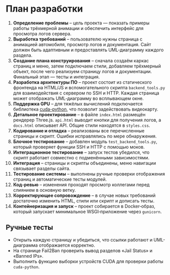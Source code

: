 # План разработки

1. **Определение проблемы** – цель проекта — показать примеры работы трёхмерной анимации и обеспечить интерфейс для просмотра логов сервера.
2. **Выработка требований** – пользователю нужны страница с анимацией автомобиля, просмотр логов и документация. Сайт должен быть адаптивным и предоставлять UML‑диаграмму каждого раздела.
3. **Создание плана конструирования** – сначала создаём каркас страниц и меню, затем подключаем стили, добавляем трёхмерный объект, после чего реализуем страницу логов и документации. Финальный этап — тесты и интеграция.
4. **Разработка архитектуры ПО** – проект состоит из статического фронтенда на HTML/JS и вспомогательного скрипта `backend_tools.py` для взаимодействия с сервером по SSH и HTTP. Каждая страница может отображать UML‑диаграмму во всплывающем окне.
5. **Поддержка GPU** – для тяжёлых вычислений подключается библиотека [cuda-python](https://github.com/NVIDIA/cuda-python), что позволит задействовать видеокарту.
6. **Детальное проектирование** – в файле `index.html` размещён рендерер Three.js. `api.html` выводит кнопки для получения логов, а `docs.html` описывает API. Общие стили находятся в `styles.css`.
7. **Кодирование и отладка** – реализованы все перечисленные страницы и скрипт. Ошибки исправлялись по мере обнаружения.
8. **Блочное тестирование** – добавлен модуль `test_backend_tools.py`, который проверяет функции SSH и HTTP с помощью моков.
9. **Интеграционное тестирование** – запуск тестов убедился, что скрипт работает совместно с подменёнными зависимостями.
10. **Интеграция** – страницы и скрипты объединены, меню навигации связывает разделы сайта.
11. **Тестирование системы** – выполнены ручные проверки отображения страниц и автоматические тесты модулей.
12. **Код‑ревью** – изменения проходят просмотр коллегами перед слиянием в основную ветку.
13. **Корректирующее сопровождение** – в случае новых требований достаточно изменить HTML, стили или скрипт и дописать тесты.
14. **Контейнеризация и запуск** – проект собирается в Docker‑образ, который запускает минимальное WSGI‑приложение через `gunicorn`.

## Ручные тесты

- Открыть каждую страницу и убедиться, что ссылки работают и UML-диаграмма отображается корректно.
- На странице Fail2Ban проверить вывод разделов «Jail Status» и «Banned IPs».
- Выполнить функцию выборки устройств CUDA для проверки работы `cuda-python`.
